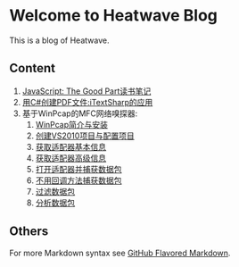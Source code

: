 # Welcome to Heatwave Blog

This is a blog of Heatwave.

## Content

1. [JavaScript: The Good Part读书笔记](assets/images/javascript-the-good-part.png)
1. [用C#创建PDF文件:iTextSharp的应用](c#-pdf-itextsharp)
1. 基于WinPcap的MFC网络嗅探器:
    1. [WinPcap简介与安装](network-sniffer-based-on-winpcap/winpcap-introduction-installation.md)
    1. [创建VS2010项目与配置项目](network-sniffer-based-on-winpcap/set-up-project.md)
    1. [获取适配器基本信息](network-sniffer-based-on-winpcap/get-the-adapter-info.md)
    1. [获取适配器高级信息](network-sniffer-based-on-winpcap/get-the-adapter-advanced-info.md)
    1. [打开适配器并捕获数据包](network-sniffer-based-on-winpcap/open-adapter-and-sniff.md)
    1. [不用回调方法捕获数据包](network-sniffer-based-on-winpcap/sniff-without-callback.md)
    1. [过滤数据包](network-sniffer-based-on-winpcap/filter-network-packet.md)
    1. [分析数据包](network-sniffer-based-on-winpcap/analysis-network-packet.md)

## Others

For more Markdown syntax see [GitHub Flavored Markdown](https://guides.github.com/features/mastering-markdown/).
